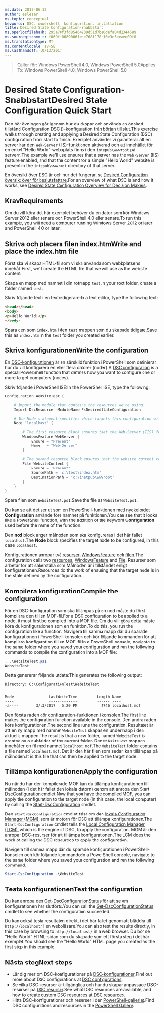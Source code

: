 ```yaml
---
ms.date: 2017-06-12
author: eslesar
ms.topic: conceptual
keywords: DSC, powershell, konfiguration, installation
title: Desired State Configuration-Snabbstart
ms.openlocfilehash: 295a78f3fd85464239d51d7be0defa04d2344689
ms.sourcegitcommit: f069ff0689006fece768f178c10e3e3eeaee09f0
ms.translationtype: MT
ms.contentlocale: sv-SE
ms.lasthandoff: 10/13/2017
---
```

> <span data-ttu-id="ec9c7-103">Gäller för: Windows PowerShell 4.0, Windows PowerShell 5.0</span><span class="sxs-lookup"><span data-stu-id="ec9c7-103">Applies To: Windows PowerShell 4.0, Windows PowerShell 5.0</span></span>

# <a name="desired-state-configuration-quick-start"></a><span data-ttu-id="ec9c7-104">Desired State Configuration-Snabbstart</span><span class="sxs-lookup"><span data-stu-id="ec9c7-104">Desired State Configuration Quick Start</span></span>

<span data-ttu-id="ec9c7-105">Den här övningen går igenom hur du skapar och använda en önskad tillstånd Configuration DSC ()-konfiguration från början till slut.</span><span class="sxs-lookup"><span data-stu-id="ec9c7-105">This exercise walks through creating and applying a Desired State Configuration (DSC) configuration from start to finish.</span></span>
<span data-ttu-id="ec9c7-106">Exemplet använder vi garanterar att en server har den `Web-Server` (IIS)-funktionen aktiverad och att innehållet för en enkel ”Hello World”-webbplats finns i den `intepub\wwwroot` på servern.</span><span class="sxs-lookup"><span data-stu-id="ec9c7-106">The example we'll use ensures that a server has the `Web-Server` (IIS) feature enabled, and that the content for a simple "Hello World" website is present in the `intepub\wwwroot` directory of that server.</span></span>

<span data-ttu-id="ec9c7-107">En översikt över DSC är och hur det fungerar, se [Desired Configuration översikt över för beslutsfattare](decisionMaker.md).</span><span class="sxs-lookup"><span data-stu-id="ec9c7-107">For an overview of what DSC is and how it works, see [Desired State Configuration Overview for Decision Makers](decisionMaker.md).</span></span>

## <a name="requirements"></a><span data-ttu-id="ec9c7-108">Krav</span><span class="sxs-lookup"><span data-stu-id="ec9c7-108">Requirements</span></span>

<span data-ttu-id="ec9c7-109">Om du vill köra det här exemplet behöver du en dator som kör Windows Server 2012 eller senare och PowerShell 4.0 eller senare.</span><span class="sxs-lookup"><span data-stu-id="ec9c7-109">To run this example, you will need a computer running Windows Server 2012 or later and PowerShell 4.0 or later.</span></span>

## <a name="write-and-place-the-indexhtm-file"></a><span data-ttu-id="ec9c7-110">Skriva och placera filen index.htm</span><span class="sxs-lookup"><span data-stu-id="ec9c7-110">Write and place the index.htm file</span></span>

<span data-ttu-id="ec9c7-111">Först ska vi skapa HTML-fil som vi ska använda som webbplatsens innehåll.</span><span class="sxs-lookup"><span data-stu-id="ec9c7-111">First, we'll create the HTML file that we will use as the website content.</span></span>

<span data-ttu-id="ec9c7-112">Skapa en mapp med namnet i din rotmapp `test`.</span><span class="sxs-lookup"><span data-stu-id="ec9c7-112">In your root folder, create a folder named `test`.</span></span>

<span data-ttu-id="ec9c7-113">Skriv följande text i en textredigerare:</span><span class="sxs-lookup"><span data-stu-id="ec9c7-113">In a text editor, type the following text:</span></span>

```html
<head></head>
<body>
<p>Hello World!</p>
</body>
```

<span data-ttu-id="ec9c7-114">Spara den som `index.htm` i den `test` mappen som du skapade tidigare.</span><span class="sxs-lookup"><span data-stu-id="ec9c7-114">Save this as `index.htm` in the `test` folder you created earlier.</span></span> 

## <a name="write-the-configuration"></a><span data-ttu-id="ec9c7-115">Skriva konfigurationen</span><span class="sxs-lookup"><span data-stu-id="ec9c7-115">Write the configuration</span></span>

<span data-ttu-id="ec9c7-116">En [DSC-konfigurationen](configurations.md) är en särskild funktion i PowerShell som definierar hur du vill konfigurera en eller flera datorer (noder).</span><span class="sxs-lookup"><span data-stu-id="ec9c7-116">A [DSC configuration](configurations.md) is a special PowerShell function that defines how you want to configure one or more target computers (nodes).</span></span>

<span data-ttu-id="ec9c7-117">Skriv följande i PowerShell ISE:</span><span class="sxs-lookup"><span data-stu-id="ec9c7-117">In the PowerShell ISE, type the following:</span></span>

```powershell
Configuration WebsiteTest {

    # Import the module that contains the resources we're using.
    Import-DscResource -ModuleName PsDesiredStateConfiguration

    # The Node statement specifies which targets this configuration will be applied to.
    Node 'localhost' {

        # The first resource block ensures that the Web-Server (IIS) feature is enabled.
        WindowsFeature WebServer {
            Ensure = "Present"
            Name   = "Web-Server"
        }

        # The second resource block ensures that the website content copied to the website root folder.
        File WebsiteContent {
            Ensure = 'Present'
            SourcePath = 'c:\test\index.htm'
            DestinationPath = 'c:\inetpub\wwwroot'
        }
    }
}
```

<span data-ttu-id="ec9c7-118">Spara filen som `WebsiteTest.ps1`.</span><span class="sxs-lookup"><span data-stu-id="ec9c7-118">Save the file as `WebsiteTest.ps1`.</span></span>

<span data-ttu-id="ec9c7-119">Du kan se att det ser ut som en PowerShell-funktionen med nyckelordet **Configuration** använde före namnet på funktionen.</span><span class="sxs-lookup"><span data-stu-id="ec9c7-119">You can see that it looks like a PowerShell function, with the addition of the keyword **Configuration** used before the name of the function.</span></span>

<span data-ttu-id="ec9c7-120">Den **nod** block anger målnoden som ska konfigureras i det här fallet `localhost`.</span><span class="sxs-lookup"><span data-stu-id="ec9c7-120">The **Node** block specifies the target node to be configured, in this case `localhost`.</span></span>

<span data-ttu-id="ec9c7-121">Konfigurationen anropar två [resurser](resources.md), [WindowsFeature](windowsFeatureResource.md) och [filen](fileResource.md).</span><span class="sxs-lookup"><span data-stu-id="ec9c7-121">The configuration calls two [resources](resources.md), [WindowsFeature](windowsFeatureResource.md) and [File](fileResource.md).</span></span>
<span data-ttu-id="ec9c7-122">Resurser som arbetar för att säkerställa som Målnoden är i tillståndet enligt konfigurationen.</span><span class="sxs-lookup"><span data-stu-id="ec9c7-122">Resources do the work of ensuring that the target node is in the state defined by the configuration.</span></span>

## <a name="compile-the-configuration"></a><span data-ttu-id="ec9c7-123">Kompilera konfiguration</span><span class="sxs-lookup"><span data-stu-id="ec9c7-123">Compile the configuration</span></span>

<span data-ttu-id="ec9c7-124">För en DSC-konfiguration som ska tillämpas på en nod måste du först kompilera den till en MOF-fil.</span><span class="sxs-lookup"><span data-stu-id="ec9c7-124">For a DSC configuration to be applied to a node, it must first be compiled into a MOF file.</span></span>
<span data-ttu-id="ec9c7-125">Om du vill göra detta måste köra du konfigurationen som en funktion.</span><span class="sxs-lookup"><span data-stu-id="ec9c7-125">To do this, you run the configuration like a function.</span></span>
<span data-ttu-id="ec9c7-126">Navigera till samma mapp där du sparade konfigurationen i PowerShell-konsolen och kör följande kommandon för att kompilera konfiguration till en MOF-fil:</span><span class="sxs-lookup"><span data-stu-id="ec9c7-126">In a PowerShell console, navigate to the same folder where you saved your configuration and run the following commands to compile the configuration into a MOF file:</span></span>

```powershell
. .\WebsiteTest.ps1
WebsiteTest
```

<span data-ttu-id="ec9c7-127">Detta genererar följande utdata:</span><span class="sxs-lookup"><span data-stu-id="ec9c7-127">This generates the following output:</span></span>

```
Directory: C:\ConfigurationTest\WebsiteTest


Mode                LastWriteTime         Length Name
----                -------------         ------ ----
-a----        3/13/2017   5:20 PM           2746 localhost.mof
```

<span data-ttu-id="ec9c7-128">Den första raden gör configuration-funktionen i konsolen.</span><span class="sxs-lookup"><span data-stu-id="ec9c7-128">The first line makes the configuration function available in the console.</span></span>
<span data-ttu-id="ec9c7-129">Den andra raden körs konfigurationen.</span><span class="sxs-lookup"><span data-stu-id="ec9c7-129">The second line runs the configuration.</span></span>
<span data-ttu-id="ec9c7-130">Resultatet är att en ny mapp med namnet `WebsiteTest` skapas en undermapp i den aktuella mappen.</span><span class="sxs-lookup"><span data-stu-id="ec9c7-130">The result is that a new folder, named `WebsiteTest` is created as a subfolder of the current folder.</span></span>
<span data-ttu-id="ec9c7-131">Den `WebsiteTest` mappen innehåller en fil med namnet `localhost.mof`.</span><span class="sxs-lookup"><span data-stu-id="ec9c7-131">The `WebsiteTest` folder contains a file named `localhost.mof`.</span></span>
<span data-ttu-id="ec9c7-132">Det är den här filen som sedan kan tillämpas på målnoden.</span><span class="sxs-lookup"><span data-stu-id="ec9c7-132">It is this file that can then be applied to the target node.</span></span>

## <a name="apply-the-configuration"></a><span data-ttu-id="ec9c7-133">Tillämpa konfigurationen</span><span class="sxs-lookup"><span data-stu-id="ec9c7-133">Apply the configuration</span></span>

<span data-ttu-id="ec9c7-134">Nu när du har den kompilerade MOF kan du tillämpa konfigurationen till målnoden (i det här fallet den lokala datorn) genom att anropa den [Start DscConfiguration](/reference/5.1/PSDesiredStateConfiguration/Start-DscConfiguration) cmdlet.</span><span class="sxs-lookup"><span data-stu-id="ec9c7-134">Now that you have the compiled MOF, you can apply the configuration to the target node (in this case, the local computer) by calling the [Start-DscConfiguration](/reference/5.1/PSDesiredStateConfiguration/Start-DscConfiguration) cmdlet.</span></span>

<span data-ttu-id="ec9c7-135">Den `Start-DscConfiguration` cmdlet talar om den [lokala Configuration Manager (MGM)](metaConfig.md), som är motorn för DSC att tillämpa konfigurationen.</span><span class="sxs-lookup"><span data-stu-id="ec9c7-135">The `Start-DscConfiguration` cmdlet tells the [Local Configuration Manager (LCM)](metaConfig.md), which is the engine of DSC, to apply the configuration.</span></span>
<span data-ttu-id="ec9c7-136">MGM är den anropar DSC-resurser för att tillämpa konfigurationen.</span><span class="sxs-lookup"><span data-stu-id="ec9c7-136">The LCM does the work of calling the DSC resources to apply the configuration.</span></span>

<span data-ttu-id="ec9c7-137">Navigera till samma mapp där du sparade konfigurationen i PowerShell-konsolen och kör följande kommando:</span><span class="sxs-lookup"><span data-stu-id="ec9c7-137">In a PowerShell console, navigate to the same folder where you saved your configuration and run the following command:</span></span>

```powershell
Start-DscConfiguration .\WebsiteTest
```

## <a name="test-the-configuration"></a><span data-ttu-id="ec9c7-138">Testa konfigurationen</span><span class="sxs-lookup"><span data-stu-id="ec9c7-138">Test the configuration</span></span>

<span data-ttu-id="ec9c7-139">Du kan anropa den [Get-DscConfigurationStatus](/reference/5.1/PSDesiredStateConfiguration/Get-DscConfigurationStatus) för att se om konfigurationen har slutförts.</span><span class="sxs-lookup"><span data-stu-id="ec9c7-139">You can call the [Get-DscConfigurationStatus](/reference/5.1/PSDesiredStateConfiguration/Get-DscConfigurationStatus) cmdlet to see whether the configuration succeeded.</span></span> 

<span data-ttu-id="ec9c7-140">Du kan också testa resultaten direkt, i det här fallet genom att bläddra till `http://localhost/` i en webbläsare.</span><span class="sxs-lookup"><span data-stu-id="ec9c7-140">You can also test the results directly, in this case by browsing to `http://localhost/` in a web browser.</span></span>
<span data-ttu-id="ec9c7-141">Du bör se ”Hello World” HTML-sidan som du skapade som ett första steg i det här exemplet.</span><span class="sxs-lookup"><span data-stu-id="ec9c7-141">You should see the "Hello World" HTML page you created as the first step in this example.</span></span>

## <a name="next-steps"></a><span data-ttu-id="ec9c7-142">Nästa steg</span><span class="sxs-lookup"><span data-stu-id="ec9c7-142">Next steps</span></span>

- <span data-ttu-id="ec9c7-143">Lär dig mer om DSC-konfigurationer på [DSC-konfigurationer](configurations.md).</span><span class="sxs-lookup"><span data-stu-id="ec9c7-143">Find out more about DSC configurations at [DSC configurations](configurations.md).</span></span>
- <span data-ttu-id="ec9c7-144">Se vilka DSC-resurser är tillgängliga och hur du skapar anpassade DSC-resurser på [DSC resurser](resources.md).</span><span class="sxs-lookup"><span data-stu-id="ec9c7-144">See what DSC resources are available, and how to create custom DSC resources at [DSC resources](resources.md).</span></span>
- <span data-ttu-id="ec9c7-145">Hitta DSC-konfigurationer och resurser i den [PowerShell-galleriet](https://www.powershellgallery.com/).</span><span class="sxs-lookup"><span data-stu-id="ec9c7-145">Find DSC configurations and resources in the [PowerShell Gallery](https://www.powershellgallery.com/).</span></span>



